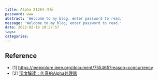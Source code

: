 ```yaml
---
title: Alpha 21264 介绍
password: www
abstract: 'Welcome to my blog, enter password to read.'
message: 'Welcome to my blog, enter password to read.'
date: 2022-02-16 10:27:57
tags:
categories:
---
```




## Reference

- [1] https://ieeexplore.ieee.org/document/755465?reason=concurrency
- [2] [深度解读：传奇的Alpha处理器](https://jishuin.proginn.com/p/763bfbd2cf85)